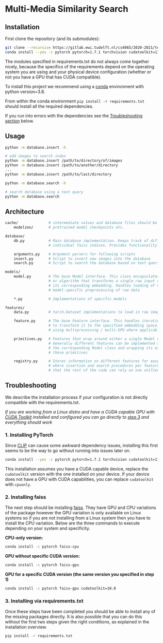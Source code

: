 # Multi-Media Similarity Search

## Installation

First clone the repository (and its submodules):
```bash
git clone --recursive https://gitlab.ewi.tudelft.nl/cs4065/2020-2021/team23/multi-media-similarity-search.git
conda install --yes -c pytorch pytorch=1.7.1 torchvision cudatoolkit=11.0
```

The modules specified in requirements.txt do not always come together nicely, because the specifics of the requirements depend on the operating system you are using and your physical device configuration (whether or not you have a GPU that has CUDA compatible).

To install this project we recommend using a [conda](https://docs.conda.io/en/latest/) environment with python version=3.8.

From within the conda environment `pip install -r requirements.txt` should install all the required dependencies.

If you run into errors with the dependencies see the [Troubleshooting section](#troubleshooting) below.

## Usage

```bash
python -m database.insert -h

# add images to search index
python -m database.insert /path/to/directory/of/images
python -m database.insert /path/to/another/directory
...
python -m database.insert /path/to/last/directory
```

```bash
python -m database.search -h

# search database using a text query
python -m database.search
```

## Architecture

```bash
cache/              # intermediate values and database files should be stored here
    modelzoo/       # pretrained model checkpoints etc.

database/
    db.py           # Main database implementation. Keeps track of different features in
                    # individual faiss indices. Provides functionality to search indices

    arguments.py    # Argument parsers for following scripts
    insert.py       # Script to insert new images into the database
    search.py       # Script to search the database based on text queries

models/
    model.py        # The base Model interface. This class encapsulates a specific model
                    # or algorithm that transforms a single raw input data point into
                    # its corresponding embedding. Handles loading of model weights and
                    # model-specific preprocessing of raw data

    *.py            # Implementations of specific models

features/
    data.py         # torch.Dataset implementations to load in raw images and videos

    feature.py      # The base Feature interface. This handles iterating over the data
                    # to transform it to the specified embedding space. Distributes work
                    # using multiprocessing / multi-GPU where applicable

    primitives.py   # Features that wrap around either a single Model or multiple Models.
                    # Generally different features can be implemented simply by writing
                    # the corresponding Model class and wrapping its execution in one of
                    # these primitives

    registry.py     # Stores information on different features for easy access. This is
                    # where insertion and search procedures per feature are specified so
                    # that the rest of the code can rely on one unified API
```

## Troubleshooting
We describe the installation process if your configuration is not directly compatible with the requirements.txt.

_If you are working from a Linux distro and have a CUDA capable GPU with [CUDA Toolkit](https://developer.nvidia.com/cuda-downloads) installed and configured you can go directly to [step 3](#3-installing-via-requirementstxt) and everything should work_

### 1. Installing PyTorch

Since [CLIP](https://github.com/openai/CLIP) can cause some awkward dependency issues, installing this first seems to be the way to go without running  into issues later on.

```bash
conda install --yes -c pytorch pytorch=1.7.1 torchvision cudatoolkit=11.0
```
This installation assumes you have a CUDA capable device, replace the `cudatoolkit` version with the one installed on your device.
If your device does not have a GPU with CUDA capabilities, you can replace `cudatoolkit` with `cpuonly`.

### 2. Installing faiss
The next step should be installing [faiss](https://github.com/facebookresearch/faiss/blob/master). They have GPU and CPU variations of the package however the GPU variation is only available on Linux systems so if you are not installing from a Linux system then you have to install the CPU variation. Below are the three commands to execute depending on your system and specificity.

**CPU-only version:**
```bash
conda install -c pytorch faiss-cpu
```

**GPU without specific CUDA version:**
```bash
conda install -c pytorch faiss-gpu
```

**GPU for a specific CUDA version (the same version you specified in step 1)**
```bash
conda install -c pytorch faiss-gpu cudatoolkit=10.0
```

### 3. Installing via requirements.txt
Once these steps have been completed you should be able to install any of the missing packages directly. It is also
possible that you can do this without the first two steps given the right conditions, as explained in the installation overview.

```bash
pip install -r requirements.txt
```